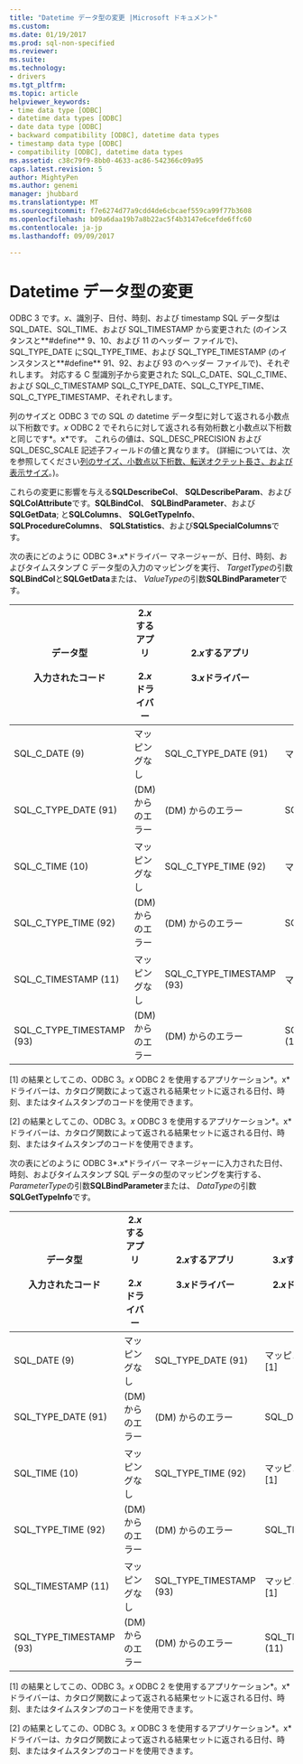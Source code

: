 ```yaml
---
title: "Datetime データ型の変更 |Microsoft ドキュメント"
ms.custom: 
ms.date: 01/19/2017
ms.prod: sql-non-specified
ms.reviewer: 
ms.suite: 
ms.technology:
- drivers
ms.tgt_pltfrm: 
ms.topic: article
helpviewer_keywords:
- time data type [ODBC]
- datetime data types [ODBC]
- date data type [ODBC]
- backward compatibility [ODBC], datetime data types
- timestamp data type [ODBC]
- compatibility [ODBC], datetime data types
ms.assetid: c38c79f9-8bb0-4633-ac86-542366c09a95
caps.latest.revision: 5
author: MightyPen
ms.author: genemi
manager: jhubbard
ms.translationtype: MT
ms.sourcegitcommit: f7e6274d77a9cdd4de6cbcaef559ca99f77b3608
ms.openlocfilehash: b09a6daa19b7a8b22ac5f4b3147e6cefde6ffc60
ms.contentlocale: ja-jp
ms.lasthandoff: 09/09/2017

---
```

# <a name="datetime-data-type-changes"></a>Datetime データ型の変更
ODBC 3 です。*x*、識別子、日付、時刻、および timestamp SQL データ型は SQL_DATE、SQL_TIME、および SQL_TIMESTAMP から変更された (のインスタンスと**#define** 9、10、および 11 のヘッダー ファイルで)、SQL_TYPE_DATE にSQL_TYPE_TIME、および SQL_TYPE_TIMESTAMP (のインスタンスと**#define** 91、92、および 93 のヘッダー ファイルで)、それぞれします。 対応する C 型識別子から変更された SQL_C_DATE、SQL_C_TIME、および SQL_C_TIMESTAMP SQL_C_TYPE_DATE、SQL_C_TYPE_TIME、SQL_C_TYPE_TIMESTAMP、それぞれします。  
  
 列のサイズと ODBC 3 での SQL の datetime データ型に対して返される小数点以下桁数です。*x* ODBC 2 でそれらに対して返される有効桁数と小数点以下桁数と同じです*。x*です。 これらの値は、SQL_DESC_PRECISION および SQL_DESC_SCALE 記述子フィールドの値と異なります。 (詳細については、次を参照してください[列のサイズ、小数点以下桁数、転送オクテット長さ、および表示サイズ](../../../odbc/reference/appendixes/column-size-decimal-digits-transfer-octet-length-and-display-size.md)。)。  
  
 これらの変更に影響を与える**SQLDescribeCol**、 **SQLDescribeParam**、および**SQLColAttribute**です。**SQLBindCol**、 **SQLBindParameter**、および**SQLGetData**; と**SQLColumns**、 **SQLGetTypeInfo**、 **SQLProcedureColumns**、 **SQLStatistics**、および**SQLSpecialColumns**です。  
  
 次の表にどのように ODBC 3*.x*ドライバー マネージャーが、日付、時刻、およびタイムスタンプ C データ型の入力のマッピングを実行、 *TargetType*の引数**SQLBindCol**と**SQLGetData**または、 *ValueType*の引数**SQLBindParameter**です。  
  
|データ型<br /><br /> 入力されたコード|2.*x*するアプリ<br /><br /> 2.*x*ドライバー|2.*x*するアプリ<br /><br /> 3.*x*ドライバー|3.*x*するアプリ<br /><br /> 2.*x*ドライバー|3.*x*するアプリ<br /><br /> 3.*x*ドライバー|  
|--------------------------------|-----------------------------------|-----------------------------------|-----------------------------------|-----------------------------------|  
|SQL_C_DATE (9)|マッピングなし|SQL_C_TYPE_DATE (91)|マッピングなし [1]|SQL_C_TYPE_DATE (91)|  
|SQL_C_TYPE_DATE (91)|(DM) からのエラー|(DM) からのエラー|SQL_C_DATE (9)|[2] をマッピングなし|  
|SQL_C_TIME (10)|マッピングなし|SQL_C_TYPE_TIME (92)|マッピングなし [1]|SQL_C_TYPE_TIME (92)|  
|SQL_C_TYPE_TIME (92)|(DM) からのエラー|(DM) からのエラー|SQL_C_TIME (10)|[2] をマッピングなし|  
|SQL_C_TIMESTAMP (11)|マッピングなし|SQL_C_TYPE_TIMESTAMP (93)|マッピングなし [1]|SQL_C_TYPE_TIMESTAMP (93)|  
|SQL_C_TYPE_TIMESTAMP (93)|(DM) からのエラー|(DM) からのエラー|SQL_C_TIMESTAMP (11)|[2] をマッピングなし|  
  
 [1] の結果としてこの、ODBC 3。*x* ODBC 2 を使用するアプリケーション*。x*ドライバーは、カタログ関数によって返される結果セットに返される日付、時刻、またはタイムスタンプのコードを使用できます。  
  
 [2] の結果としてこの、ODBC 3。*x* ODBC 3 を使用するアプリケーション*。x*ドライバーは、カタログ関数によって返される結果セットに返される日付、時刻、またはタイムスタンプのコードを使用できます。  
  
 次の表にどのように ODBC 3*.x*ドライバー マネージャーに入力された日付、時刻、およびタイムスタンプ SQL データの型のマッピングを実行する、 *ParameterType*の引数**SQLBindParameter**または、 *DataType*の引数**SQLGetTypeInfo**です。  
  
|データ型<br /><br /> 入力されたコード|2.*x*するアプリ<br /><br /> 2.*x*ドライバー|2.*x*するアプリ<br /><br /> 3.*x*ドライバー|3.*x*するアプリ<br /><br /> 2.*x*ドライバー|3.*x*するアプリ<br /><br /> 3.*x*ドライバー|  
|--------------------------------|-----------------------------------|-----------------------------------|-----------------------------------|-----------------------------------|  
|SQL_DATE (9)|マッピングなし|SQL_TYPE_DATE (91)|マッピングなし [1]|SQL_TYPE_DATE (91)|  
|SQL_TYPE_DATE (91)|(DM) からのエラー|(DM) からのエラー|SQL_DATE (9)|[2] をマッピングなし|  
|SQL_TIME (10)|マッピングなし|SQL_TYPE_TIME (92)|マッピングなし [1]|SQL_TYPE_TIME (92)|  
|SQL_TYPE_TIME (92)|(DM) からのエラー|(DM) からのエラー|SQL_TIME (10)|[2] をマッピングなし|  
|SQL_TIMESTAMP (11)|マッピングなし|SQL_TYPE_TIMESTAMP (93)|マッピングなし [1]|SQL_TYPE_TIMESTAMP (93)|  
|SQL_TYPE_TIMESTAMP (93)|(DM) からのエラー|(DM) からのエラー|SQL_TIMESTAMP (11)|[2] をマッピングなし|  
  
 [1] の結果としてこの、ODBC 3。*x* ODBC 2 を使用するアプリケーション*。x*ドライバーは、カタログ関数によって返される結果セットに返される日付、時刻、またはタイムスタンプのコードを使用できます。  
  
 [2] の結果としてこの、ODBC 3。*x* ODBC 3 を使用するアプリケーション*。x*ドライバーは、カタログ関数によって返される結果セットに返される日付、時刻、またはタイムスタンプのコードを使用できます。
